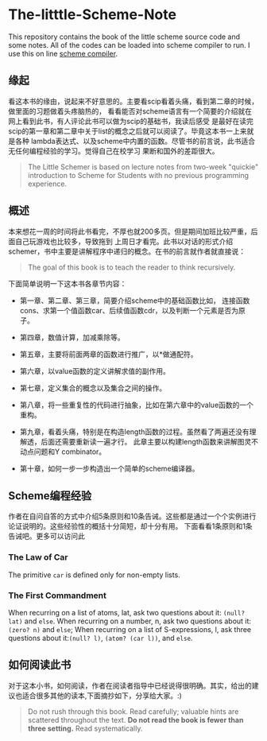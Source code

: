 # The-litttle-Scheme-Note
This repository contains the book of the little scheme source code and some notes. All of the codes can be loaded into scheme compiler to run. I use this on line [scheme compiler](https://repl.it/).

## 缘起
看这本书的缘由，说起来不好意思的。主要看scip看着头痛，看到第二章的时候，做里面的习题做着头疼脑热的，
看看能否对scheme语言有一个简要的介绍就在网上看到此书，有人评论此书可以做为scip的基础书，我读后感受
是最好在读完scip的第一章和第二章中关于list的概念之后就可以阅读了。毕竟这本书一上来就是各种
lambda表达式、以及scheme中内置的函数。尽管书的前言说，此书适合无任何编程经验的学习。觉得自己在校学习
果断和国外的差距很大。

> The Little Schemer is based on lecture notes from two-week "quickie"
> introduction 
to Scheme for Students with no previous programming experience.

## 概述
本来想花一周的时间将此书看完，不厚也就200多页。但是期间加班比较严重，后面自己玩游戏也比较多，导致拖到
上周日才看完。此书以对话的形式介绍schemer，书中主要是讲解程序中递归的概念。在书的前言就作者就直接说：

> The goal of this book is to teach the reader to think recursively. 


下面简单说明一下这本书各章节内容：

- 第一章、第二章、第三章，简要介绍scheme中的基础函数比如，
连接函数cons、求第一个值函数car、后续值函数cdr，以及判断一个元素是否为原子。

- 第四章，数值计算，加减乘除等。

- 第五章，主要将前面两章的函数进行推广，以*做通配符。
- 第六章，以value函数的定义讲解求值的副作用。
- 第七章，定义集合的概念以及集合之间的操作。
- 第八章，将一些重复性的代码进行抽象，比如在第六章中的value函数的一个重构。

- 第九章，看着头痛，特别是在构造length函数的过程。虽然看了两遍还没有理解透，后面还需要重新读一遍才行。
此章主要以构建length函数来讲解图灵不动点问题和Y combinator。

- 第十章，如何一步一步构造出一个简单的scheme编译器。

## Scheme编程经验
作者在自问自答的方式中介绍5条原则和10条告诫。这些都是通过一个个实例进行论证说明的。这些经验性的概括十分简短，却十分有用。
下面看看1条原则和1条告诫吧。更多可以访问此

### The Law of Car
The primitive `car` is defined only for non-empty lists.

### The First Commandment
When recurring on a list of atoms, lat, ask two questions about it: `(null?
lat)` and `else`.
When recurring on a number, n, ask two questions about it:`(zero? n)` and
`else`;
When recurring on a list of S-expressions, l, ask three questions about
it:`(null? l)`,
 `(atom? (car l))`, and `else`.


## 如何阅读此书
对于这本小书，如何阅读，作者在阅读者指导中已经说得很明确。其实，给出的建议也适合很多其他的读本,下面摘抄如下，分享给大家。:)

> Do not rush through this book. Read carefully; valuable hints are scattered
> throughout the text. 
**Do not read the book is fewer than three setting.** Read systematically.
